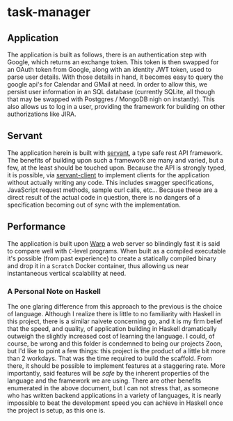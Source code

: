 # task-manager

## Application

The application is built as follows, there is an authentication step with
Google, which returns an exchange token. This token is then swapped for an OAuth
token from Google, along with an identity JWT token, used to parse user
details. With those details in hand, it becomes easy to query the google api's
for Calendar and GMail at need. In order to allow this, we persist user
information in an SQL database (currently SQLite, all though that may be swapped
with Postggres / MongoDB nigh on instantly). This also allows us to log in a
user, providing the framework for building on other authorizations like JIRA.

## Servant

The application herein is built with [servant](servant.dev), a type safe rest
API framework. The benefits of building upon such a framework are many and
varied, but a few, at the least should be touched upon. Because the API is
strongly typed, it is possible, via
[servant-client](https://hackage.haskell.org/package/servant-client) to
implement clients for the application without actually writing any code. This
includes swagger specifications, JavaScript request methods, sample curl calls,
etc... Because these are a direct result of the actual code in question, there
is no dangers of a specification becoming out of sync with the implementation.

## Performance

The application is built upon [Warp](https://hackage.haskell.org/package/warp)
a web server so blindingly fast it is said to compare well with `C`-level
programs. When built as a compiled executable it's possible (from past
experience) to create a statically compiled binary and drop it in a `Scratch`
Docker container, thus allowing us near instantaneous vertical scalability at
need.

### A Personal Note on Haskell

The one glaring difference from this approach to the previous is the choice of
language. Although I realize there is little to no familiarity with Haskell in
this project, there is a similar naivete concerning go, and it is my firm belief
that the speed, and quality, of application building in Haskell dramatically
outweigh the slightly increased cost of learning the language. I could, of
course, be wrong and this folder is condemned to being our projects Zoon, but
I'd like to point a few things: this project is the product of a little bit more
than 2 workdays. That was the time required to build the scaffold. From there,
it should be possible to implement features at a staggering rate. More
importantly, said features will be *safe* by the inherent properties of the
language and the framework we are using. There are other benefits enumerated in
the above document, but I can not stress that, as someone who has written
backend applications in a variety of languages, it is nearly impossible to beat
the development speed you can achieve in Haskell once the project is setup, as
this one is.
